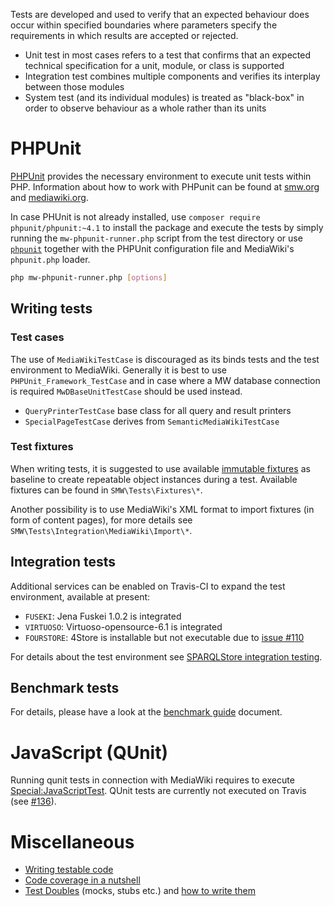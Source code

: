 
Tests are developed and used to verify that an expected behaviour does occur within specified boundaries where parameters specify the requirements in which results are accepted or rejected.

- Unit test in most cases refers to a test that confirms that an expected technical specification for a unit, module, or class is supported
- Integration test combines multiple components and verifies its interplay between those modules
- System test (and its individual modules) is treated as "black-box" in order to observe behaviour as a whole rather than its units

# PHPUnit

[PHPUnit][phpunit] provides the necessary environment to execute unit tests within PHP. Information about how to work with PHPunit can be found at [smw.org][smw] and [mediawiki.org][mw-phpunit-testing].

In case PHUnit is not already installed, use `composer require phpunit/phpunit:~4.1` to install the package and execute the tests by simply running the `mw-phpunit-runner.php` script from the test directory or use [`phpunit`][mw-phpunit-testing] together with the PHPUnit configuration file and MediaWiki's `phpunit.php` loader.

```sh
php mw-phpunit-runner.php [options]
```

## Writing tests

### Test cases

The use of `MediaWikiTestCase` is discouraged as its binds tests and the test environment to MediaWiki. Generally it is best to use `PHPUnit_Framework_TestCase` and in case where a MW database connection is required `MwDBaseUnitTestCase` should be used instead.

* `QueryPrinterTestCase` base class for all query and result printers
* `SpecialPageTestCase` derives from `SemanticMediaWikiTestCase`

### Test fixtures

When writing tests, it is suggested to use available [immutable fixtures][phpunit-fixtures] as baseline to create repeatable object instances during a test. Available fixtures can be found in `SMW\Tests\Fixtures\*`.

Another possibility is to use MediaWiki's XML format to import fixtures (in form of content pages), for more details see `SMW\Tests\Integration\MediaWiki\Import\*`.

## Integration tests

Additional services can be enabled on Travis-CI to expand the test environment, available at present:

- `FUSEKI`: Jena Fuskei 1.0.2 is integrated
- `VIRTUOSO`: Virtuoso-opensource-6.1 is integrated
- `FOURSTORE`: 4Store is installable but not executable due to [issue #110](https://github.com/garlik/4store/issues/110)

For details about the test environment see [SPARQLStore integration testing](../includes/src/SPARQLStore/README.md).

## Benchmark tests

For details, please have a look at the [benchmark guide](phpunit/Benchmark/README.md) document.

# JavaScript (QUnit)

Running qunit tests in connection with MediaWiki requires to execute [Special:JavaScriptTest][mw-qunit-testing]. QUnit tests are currently not executed on Travis (see [#136][issue-136]).

# Miscellaneous
* [Writing testable code](https://semantic-mediawiki.org/wiki/Help:Writing_testable_code)
* [Code coverage in a nutshell](https://semantic-mediawiki.org/wiki/Help:Code_coverage_in_a_nutshell)
* [Test Doubles](http://www.martinfowler.com/bliki/TestDouble.html) (mocks, stubs etc.) and [how to write them](http://phpunit.de/manual/4.1/en/test-doubles.html)

[phpunit]: http://phpunit.de/manual/4.1/en/index.html
[smw]: https://www.semantic-mediawiki.org/wiki/PHPUnit_tests
[mw-phpunit-testing]: https://www.mediawiki.org/wiki/Manual:PHP_unit_testing
[mw-qunit-testing]: https://www.mediawiki.org/wiki/Manual:JavaScript_unit_testing
[issue-136]: https://github.com/SemanticMediaWiki/SemanticMediaWiki/pull/136
[phpunit-fixtures]: http://phpunit.de/manual/current/en/fixtures.html

